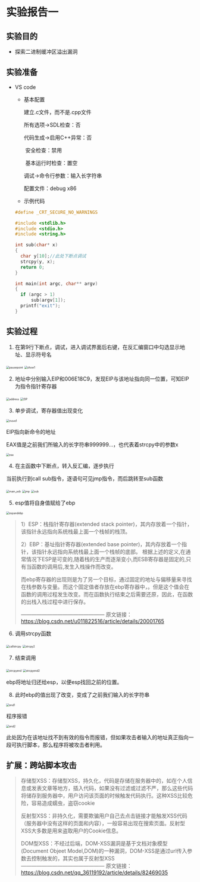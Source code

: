 # 实验报告一

## 实验目的

* 探索二进制缓冲区溢出漏洞

## 实验准备

* VS code

  * 基本配置

    建立.c文件，而不是.cpp文件

    所有选项->SDL检查：否

    代码生成->启用C++异常：否

    ​					安全检查：禁用

    ​					基本运行时检查：置空

    调试->命令行参数：输入长字符串

    配置文件：debug x86

  * 示例代码

  ```c
  #define _CRT_SECURE_NO_WARNINGS
  
  #include <stdlib.h>
  #include <stdio.h>
  #include <string.h>
  
  int sub(char* x)
  {
  	char y[10];//此处下断点调试
  	strcpy(y, x);
  	return 0;
  }
  
  int main(int argc, char** argv)
  {
  	if (argc > 1)
  		sub(argv[1]);
  	printf("exit");
  }
  ```

## 实验过程

1. 在第9行下断点，调试，进入调试界面后右键，在反汇编窗口中勾选显示地址、显示符号名

<img src="lab1_pic\1.png" alt="pausepoint" style="zoom:50%;" />

<img src="lab1_pic\2.png" alt="show1" style="zoom:50%;" />

2. 地址中分别输入EIP和006E18C9，发现EIP与该地址指向同一位置，可知EIP为指令指针寄存器

<img src="lab1_pic\3_address.png" alt="address" style="zoom:50%;" />

<img src="lab1_pic\3_EIP.png" alt="EIP" style="zoom:50%;" />

3. 单步调试，寄存器值出现变化

<img src="lab1_pic\4_move.png" alt="move1" style="zoom:50%;" />

EIP指向新命令的地址

EAX值是之前我们所输入的长字符串999999...，也代表着strcpy中的参数x

<img src="lab1_pic\4_EAX.png" alt="eax" style="zoom:50%;" />

4. 在主函数中下断点，转入反汇编，逐步执行

当前执行到call sub指令，逐语句可见jmp指令，而后跳转至sub函数

<img src="lab1_pic\5_main.png" alt="main_asb" style="zoom:50%;" />

<img src="lab1_pic\5_jmp.png" alt="jmp" style="zoom:50%;" />

<img src="lab1_pic\5_sub.png" alt="sub" style="zoom:50%;" />

5. esp值将自身值赋给了ebp

<img src="lab1_pic\6_ebpesp.png" alt="espandebp" style="zoom:50%;" />

> 1）ESP：栈指针寄存器(extended stack pointer)，其内存放着一个指针，该指针永远指向系统栈最上面一个栈帧的栈顶。
>
> 2）EBP：基址指针寄存器(extended base pointer)，其内存放着一个指针，该指针永远指向系统栈最上面一个栈帧的底部。
> 根据上述的定义,在通常情况下ESP是可变的,随着栈的生产而逐渐变小,而ESB寄存器是固定的,只有当函数的调用后,发生入栈操作而改变。
>
> 而ebp寄存器的出现则是为了另一个目标，通过固定的地址与偏移量来寻找在栈参数与变量。而这个固定值者存放在ebp寄存器中，。但是这个值会在函数的调用过程发生改变。而在函数执行结束之后需要还原，因此，在函数的出栈入栈过程中进行保存。
>
> ————————————————
> 原文链接：https://blog.csdn.net/u011822516/article/details/20001765

6. 调用strcpy函数

<img src="lab1_pic\7_strcpy.png" alt="callstrcpy" style="zoom:50%;" />

<img src="lab1_pic\7_strcpy2.png" alt="strcpy2" style="zoom:50%;" />

7. 结束调用

<img src="lab1_pic\8_strcpyend.png" alt="strcpyend" style="zoom:50%;" />

<img src="lab1_pic\8_strcpyend2.png" alt="strcpyend2" style="zoom:50%;" />

ebp将地址归还给esp，以便esp找回之前的位置。

8. 此时ebp的值出现了改变，变成了之前我们输入的长字符串

<img src="lab1_pic\9_end.png" alt="end1" style="zoom:50%;" />

程序报错

<img src="lab1_pic\9_end2.png" alt="end2" style="zoom:50%;" />

此处因为在该地址找不到有效的指令而报错，但如果攻击者输入的地址真正指向一段可执行脚本，那么程序将被攻击者利用。

## 扩展：跨站脚本攻击

> 存储型XSS：存储型XSS，持久化，代码是存储在服务器中的，如在个人信息或发表文章等地方，插入代码，如果没有过滤或过滤不严，那么这些代码将储存到服务器中，用户访问该页面的时候触发代码执行。这种XSS比较危险，容易造成蠕虫，盗窃cookie
>
> 反射型XSS：非持久化，需要欺骗用户自己去点击链接才能触发XSS代码（服务器中没有这样的页面和内容），一般容易出现在搜索页面。反射型XSS大多数是用来盗取用户的Cookie信息。
>
> DOM型XSS：不经过后端，DOM-XSS漏洞是基于文档对象模型(Document Objeet Model,DOM)的一种漏洞，DOM-XSS是通过url传入参数去控制触发的，其实也属于反射型XSS
> ————————————————
> 原文链接：https://blog.csdn.net/qq_36119192/article/details/82469035